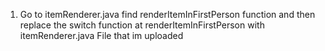 1. Go to itemRenderer.java find renderItemInFirstPerson function and then replace the switch function at renderItemInFirstPerson with itemRenderer.java File that im uploaded
